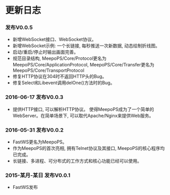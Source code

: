 # 更新日志

### 发布V0.0.5
- 新增WebSocket接口、WebSocket协议。
- 新增WebSocket示例: 一个长链接, 每秒推送一次新数据, 动态绘制折线图。
- 启动/重启/停止时输出画面完善。
- 规范目录结构, MeepoPS/Core/Protocol更名为MeepoPS/Core/ApplicationProtocol, MeepoPS/Core/Transfer更名为MeepoPS/Core/TransportProtocol
- 修复HTTP协议在304时不返回HTTP头的Bug。
- 修复Select和Libevent调用delOne()方法时的Bug。

### 2016-06-17 发布V0.0.3
- 提供HTTP接口, 可以解析HTTP协议。 使得MeepoPS成为了一个简单的WebServer。在简单场景下, 可以取代Apache/Nginx来提供Web服务。

### 2016-05-31 发布V0.0.2
- FastWS更名为MeepoPS。
- 作为MeepoPS的首次亮相, 拥有Telnet协议及其接口, MeepoPS的核心程序均已完成。
- 长链接、多进程、可分布式的工作方式和核心功能已经可以使用。

### 2015-某月-某日 发布V0.0.1
- FastWS发布